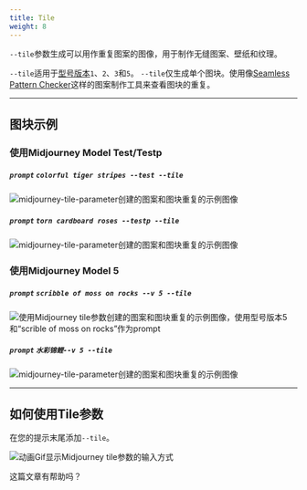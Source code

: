```yaml
---
title: Tile
weight: 8
---
```

`--tile`参数生成可以用作重复图案的图像，用于制作无缝图案、壁纸和纹理。

`--tile`适用于[型号版本](https://docs.midjourney.com/models)`1`、`2`、`3`和`5`。
`--tile`仅生成单个图块。使用像[Seamless Pattern Checker](https://www.pycheung.com/checker/)这样的图案制作工具来查看图块的重复。

___

## 图块示例

### 使用Midjourney Model Test/Testp

##### `prompt` `colorful tiger stripes --test --tile`

![midjourney-tile-parameter创建的图案和图块重复的示例图像](https://cdn.document360.io/3040c2b6-fead-4744-a3a9-d56d621c6c7e/Images/Documentation/MJ_Tile_Tile.png)

##### `prompt` `torn cardboard roses --testp --tile`

![midjourney-tile-parameter创建的图案和图块重复的示例图像](https://cdn.document360.io/3040c2b6-fead-4744-a3a9-d56d621c6c7e/Images/Documentation/MJ_Tile_CardboardRose.png)

### 使用Midjourney Model 5

##### `prompt` `scribble of moss on rocks --v 5 --tile`

![使用Midjourney tile参数创建的图案和图块重复的示例图像，使用型号版本5和“sсrible of moss on rocks”作为prompt](https://cdn.document360.io/3040c2b6-fead-4744-a3a9-d56d621c6c7e/Images/Documentation/MJ_V5_tile_MossyRocks.png)

##### `prompt` `水彩锦鲤--v 5 --tile`

![midjourney-tile-parameter创建的图案和图块重复的示例图像](https://cdn.document360.io/3040c2b6-fead-4744-a3a9-d56d621c6c7e/Images/Documentation/MJ_V5_tile_WatercolorKoi.png)

___

## 如何使用Tile参数

在您的提示末尾添加`--tile`。

![动画Gif显示Midjourney tile参数的输入方式](https://cdn.document360.io/3040c2b6-fead-4744-a3a9-d56d621c6c7e/Images/Documentation/MJ_Parameter_Tile.gif)

这篇文章有帮助吗？